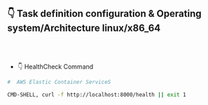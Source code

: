 ## 👇 Task definition configuration & Operating system/Architecture linux/x86_64



<br/>
<br/>

- 👇 HealthCheck Command
```sh
#  AWS Elastic Container ServiceS

CMD-SHELL, curl -f http://localhost:8000/health || exit 1
```